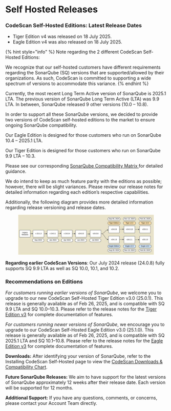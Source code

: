 # Self Hosted Releases

### CodeScan Self-Hosted Editions: Latest Release Dates&#x20;

* Tiger Edition v4 was released on 18 July 2025.&#x20;
* Eagle Edition v4 was also released on 18 July 2025.&#x20;

{% hint style="info" %}
Note regarding the 2 different CodeScan Self-Hosted Editions:&#x20;

We recognize that our self-hosted customers have different requirements regarding the SonarQube (SQ) versions that are supported/allowed by their organizations. As such, CodeScan is committed to supporting a wide spectrum of versions to accommodate this variance.&#x20;
{% endhint %}

Currently, the most recent Long Term Active version of SonarQube is 2025.1 LTA.  The previous version of SonarQube Long Term Active (LTA) was 9.9 LTA. In between, SonarQube released 9 other versions (10.0 – 10.8).

In order to support all these SonarQube versions, we decided to provide two versions of CodeScan self-hosted editions to the market to ensure ongoing SonarQube compatibility. &#x20;

Our Eagle Edition is designed for those customers who run on SonarQube 10.4 – 2025.1 LTA.&#x20;

Our Tiger Edition is designed for those customers who run on SonarQube 9.9 LTA – 10.3. &#x20;

Please see our corresponding [SonarQube Compatibility Matrix ](https://knowledgebase.autorabit.com/product-guides/codescan/system-requirements-and-installation/installing-codescan-self-hosted#sonarqube-tm-download-1)for detailed guidance.&#x20;

We do intend to keep as much feature parity with the editions as possible; however, there will be slight variances. Please review our release notes for detailed information regarding each edition’s respective capabilities.&#x20;

Additionally, the following diagram provides more detailed information regarding release versioning and release dates. &#x20;

<figure><img src="../../../../.gitbook/assets/image (1629) (1).png" alt=""><figcaption></figcaption></figure>

**Regarding earlier CodeScan Versions**: Our July 2024 release (24.0.8) fully supports SQ 9.9 LTA as well as SQ 10.0, 10.1, and 10.2. &#x20;

### Recommendations on Editions&#x20;

_For customers running earlier versions of SonarQube_, we welcome you to upgrade to our new CodeScan Self-Hosted Tiger Edition v3.0 (25.0.1). This release is generally available as of Feb 26, 2025, and is compatible with SQ 9.9 LTA and SQ 10.0–10.3. Please refer to the release notes for the [Tiger Edition v3](https://knowledgebase.autorabit.com/release-notes/release-notes/codescan-release-notes/on-premise-releases/release-notes-24.0.13-tiger-2.0) for complete documentation of features. &#x20;

_For customers running newer versions of SonarQube_, we encourage you to upgrade to our CodeScan Self-Hosted Eagle Edition v3.0 (25.1.0). This release is generally available as of Feb 26, 2025, and is compatible with SQ 2025.1 LTA and SQ 10.1–10.8. Please refer to the release notes for the [Eagle Edition v3](https://knowledgebase.autorabit.com/release-notes/release-notes/codescan-release-notes/on-premise-releases/release-notes-24.0.13-tiger-2.0) for complete documentation of features.&#x20;

**Downloads:** After identifying your version of SonarQube, refer to the Installing CodeScan Self-Hosted page to view the [CodeScan Downloads & Compatibility Chart](https://knowledgebase.autorabit.com/product-guides/codescan/system-requirements-and-installation/installing-codescan-self-hosted#codescan-download-versions-and-compatibility-chart).&#x20;

**Future SonarQube Releases:** We aim to have support for the latest versions of SonarQube approximately 12 weeks after their release date. Each version will be supported for 12 months.&#x20;

**Additional Support:** If you have any questions, comments, or concerns, please contact your Account Team directly.&#x20;
